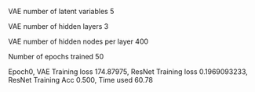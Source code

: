 VAE number of latent variables 	5

VAE number of hidden layers 	3

VAE number of hidden nodes per layer 	400

Number of epochs trained 	50

Epoch0, VAE Training loss 174.87975, ResNet Training loss 0.1969093233, ResNet Training Acc 0.500, Time used 60.78

